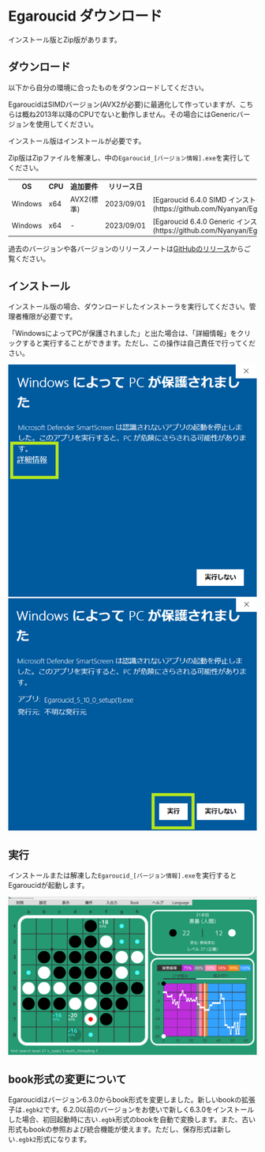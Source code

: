 # Egaroucid ダウンロード

インストール版とZip版があります。



## ダウンロード

以下から自分の環境に合ったものをダウンロードしてください。



EgaroucidはSIMDバージョン(AVX2が必要)に最適化して作っていますが、こちらは概ね2013年以降のCPUでないと動作しません。その場合にはGenericバージョンを使用してください。



インストール版はインストールが必要です。



Zip版はZipファイルを解凍し、中の```Egaroucid_[バージョン情報].exe```を実行してください。



<table>
    <tr>
        <th>OS</th>
        <th>CPU</th>
        <th>追加要件</th>
        <th>リリース日</th>
        <th>インストール版</th>
        <th>Zip版</th>
    </tr>
    <tr>
        <td>Windows</td>
        <td>x64</td>
        <td>AVX2(標準)</td>
        <td>2023/09/01</td>
        <td>[Egaroucid 6.4.0 SIMD インストーラ](https://github.com/Nyanyan/Egaroucid/releases/download/v6.4.0/Egaroucid_6_4_0_SIMD_installer.exe)</td>
        <td>[Egaroucid 6.4.0 SIMD Zip](https://github.com/Nyanyan/Egaroucid/releases/download/v6.4.0/Egaroucid_6_4_0_Windows_x64_SIMD_Portable.zip)</td>
    </tr>
    <tr>
        <td>Windows</td>
        <td>x64</td>
        <td>-</td>
        <td>2023/09/01</td>
        <td>[Egaroucid 6.4.0 Generic インストーラ](https://github.com/Nyanyan/Egaroucid/releases/download/v6.4.0/Egaroucid_6_4_0_Generic_installer.exe)</td>
        <td>[Egaroucid 6.4.0 Generic Zip](https://github.com/Nyanyan/Egaroucid/releases/download/v6.4.0/Egaroucid_6_4_0_Windows_x64_Generic_Portable.zip)</td>
    </tr>
</table>




過去のバージョンや各バージョンのリリースノートは[GitHubのリリース](https://github.com/Nyanyan/Egaroucid/releases)からご覧ください。



## インストール

インストール版の場合、ダウンロードしたインストーラを実行してください。管理者権限が必要です。



「WindowsによってPCが保護されました」と出た場合は、「詳細情報」をクリックすると実行することができます。ただし、この操作は自己責任で行ってください。

<div class="centering_box">
    <img class="pic2" src="img/cant_run1.png" alt="「WindowsによってPCが保護されました」という画面">
    <img class="pic2" src="img/cant_run2.png" alt="「WindowsによってPCが保護されました」という画面において「詳細情報」を押して実行する">
</div>




## 実行

インストールまたは解凍した<code>Egaroucid_[バージョン情報].exe</code>を実行するとEgaroucidが起動します。

<div class="centering_box">
    <img class="pic2" src="img/egaroucid.png" alt="Egaroucid">
</div>


## book形式の変更について

Egaroucidはバージョン6.3.0からbook形式を変更しました。新しいbookの拡張子は```.egbk2```です。6.2.0以前のバージョンをお使いで新しく6.3.0をインストールした場合、初回起動時に古い```.egbk```形式のbookを自動で変換します。また、古い形式もbookの参照および統合機能が使えます。ただし、保存形式は新しい```.egbk2```形式になります。
